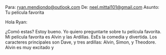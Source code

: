 Para: ryan.mendiondo@outlook.com
De: neel.mittal101@gmail.com
Asunto: Tu película favorita

Hola Ryan:

¿Comó estas? Estoy bueno. Yo quiero preguntarte sobre tu película favorita. Mi película favorita es Alvin y las Ardillas. EsEs la comedia y divertida. Los caracteres principales son Dave, y tres ardillas: Alvin, Simon, y Theodore. Alvin es muy excitado y 